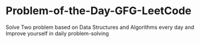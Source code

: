 # Problem-of-the-Day-GFG-LeetCode
Solve Two problem based on Data Structures and Algorithms every day and Improve yourself in daily problem-solving
